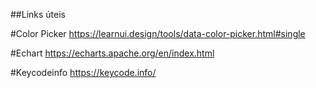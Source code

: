 ##Links úteis

#Color Picker
https://learnui.design/tools/data-color-picker.html#single

#Echart
https://echarts.apache.org/en/index.html

#Keycodeinfo
https://keycode.info/

